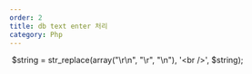 ```yaml
---
order: 2
title: db text enter 처리
category: Php
---
```


 $string = str_replace(array("\r\n", "\r", "\n"), '<br />', $string); 
